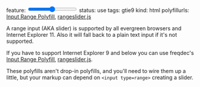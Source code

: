 feature: <input type=range>
status: use
tags: gtie9
kind: html
polyfillurls: [Input Range Polyfill](https://github.com/freqdec/fd-slider), [rangeslider.js](http://andreruffert.github.io/rangeslider.js/)

A range input (AKA slider) is supported by all evergreen browsers and Internet Explorer 11. Also it will fall back to a plain text input if it's not supported.

If you have to support Internet Explorer 9 and below you can use freqdec's [Input Range Polyfill](https://github.com/freqdec/fd-slider), [rangeslider.js](http://andreruffert.github.io/rangeslider.js/).

These polyfills aren't drop-in polyfills, and you'll need to wire them up a little, but your markup can depend on `<input type=range>` creating a slider.
